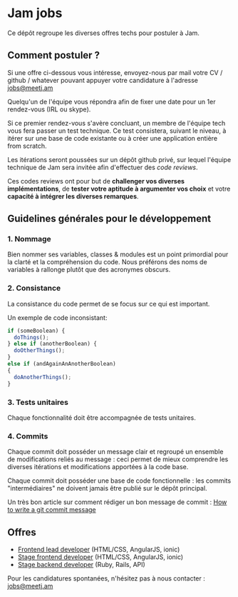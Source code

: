 # Jam jobs

Ce dépôt regroupe les diverses offres techs pour postuler à Jam.

## Comment postuler ?

Si une offre ci-dessous vous intéresse, envoyez-nous par mail votre CV / github
/ whatever pouvant appuyer votre candidature à l'adresse [jobs@meetj.am](mailto:jobs@meetj.am)

Quelqu'un de l'équipe vous répondra afin de fixer une date pour un 1er rendez-vous (IRL
ou skype).

Si ce premier rendez-vous s'avère concluant, un membre de l'équipe tech vous
fera passer un test technique. Ce test consistera, suivant le niveau, à itérer sur
une base de code existante ou à créer une application entière from scratch.

Les itérations seront poussées sur un dépôt github privé, sur lequel l'équipe
technique de Jam sera invitée afin d'effectuer des *code reviews*.

Ces codes reviews ont pour but de **challenger vos diverses implémentations**, de
**tester votre aptitude à argumenter vos choix** et votre **capacité à intégrer les
diverses remarques**.

## Guidelines générales pour le développement

### 1. Nommage

Bien nommer ses variables, classes & modules est un point primordial pour la
clarté et la compréhension du code. Nous préférons des noms de variables à
rallonge plutôt que des acronymes obscurs.

### 2. Consistance

La consistance du code permet de se focus sur ce qui est important.

Un exemple de code inconsistant:

```js
if (someBoolean) {
  doThings();
} else if (anotherBoolean) {
  doOtherThings();
}
else if (andAgainAnAnotherBoolean)
{
  doAnotherThings();
}
```

### 3. Tests unitaires

Chaque fonctionnalité doit être accompagnée de tests unitaires.

### 4. Commits

Chaque commit doit posséder un message clair et regroupé un ensemble de
modifications reliés au message : ceci permet de mieux comprendre les diverses
itérations et modifications apportées à la code base.

Chaque commit doit posséder une base de code fonctionnelle : les commits
"intermédiaires" ne doivent jamais être publié sur le dépôt principal.

Un très bon article sur comment rédiger un bon message de commit :
[How to write a git commit message](http://chris.beams.io/posts/git-commit)

## Offres

* [Frontend lead developer](offres/lead-frontend.md) (HTML/CSS, AngularJS,
  ionic)
* [Stage frontend developer](offres/stage-frontend.md) (HTML/CSS, AngularJS,
  ionic)
* [Stage backend developer](offres/stage-backend.md) (Ruby, Rails, API)

Pour les candidatures spontanées, n'hésitez pas à nous contacter :
[jobs@meetj.am](mailto:jobs@meetj.am)
